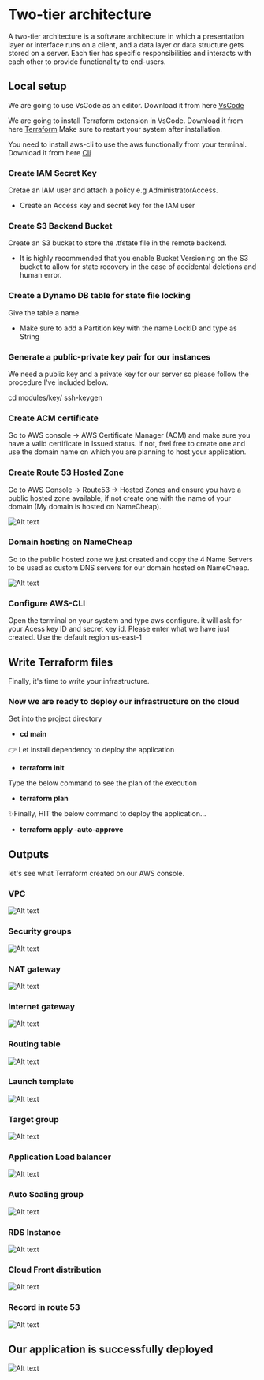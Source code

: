 # Two-tier architecture
A two-tier architecture is a software architecture in which a presentation layer or interface runs on a client, and a data layer or data structure gets stored on a server. Each tier has specific responsibilities and interacts with each other to provide functionality to end-users.

## Local setup

We are going to use VsCode as an editor. Download it from here [VsCode](https://code.visualstudio.com/) 

We are going to install Terraform extension in VsCode. Download it from here [Terraform](https://developer.hashicorp.com/terraform/downloads) Make sure to restart your system after installation.


You need to install aws-cli to use the aws functionally from your terminal. Download it from here [Cli](https://docs.aws.amazon.com/cli/latest/userguide/getting-started-install.html)


### Create IAM Secret Key
Cretae an IAM user and attach a policy e.g AdministratorAccess.
- Create an Access key and secret key for the IAM user

### Create S3 Backend Bucket
Create an S3 bucket to store the .tfstate file in the remote backend.
- It is highly recommended that you enable Bucket Versioning on the S3 bucket to allow for state recovery in the case of accidental deletions and human error.

### Create a Dynamo DB table for state file locking
Give the table a name.
- Make sure to add a Partition key with the name LockID and type as String

### Generate a public-private key pair for our instances
We need a public key and a private key for our server so please follow the procedure I've included below.

cd modules/key/
ssh-keygen

### Create ACM certificate
Go to AWS console -> AWS Certificate Manager (ACM) and make sure you have a valid certificate in Issued status. if not, feel free to create one and use the domain name on which you are planning to host your application.

### Create Route 53 Hosted Zone
Go to AWS Console -> Route53 -> Hosted Zones and ensure you have a public hosted zone available, if not create one with the name of your domain (My domain is hosted on NameCheap).

![Alt text](4n.JPG)

### Domain hosting on NameCheap
Go to the public hosted zone we just created and copy the 4 Name Servers to be used as custom DNS servers for our domain hosted on NameCheap.

![Alt text](n.JPG)

### Configure AWS-CLI
Open the terminal on your system and type aws configure. it will ask for your Acess key ID and secret key id. Please enter what we have just created. Use the default region us-east-1 


## Write Terraform files
Finally, it's time to write your infrastructure.

### Now we are ready to deploy our infrastructure on the cloud

Get into the project directory
- **cd main**

👉 Let install dependency to deploy the application
- **terraform init** 

Type the below command to see the plan of the execution
- **terraform plan**

✨Finally, HIT the below command to deploy the application...
- **terraform apply -auto-approve**

## Outputs
let's see what Terraform created on our AWS console.

### VPC
![Alt text](vpc.JPG)

### Security groups
![Alt text](sg.JPG)

### NAT gateway
![Alt text](nat.JPG)

### Internet gateway
![Alt text](igw.JPG)

### Routing table
![Alt text](rt.JPG)

### Launch template
![Alt text](lt.JPG)

### Target group
![Alt text](tg.JPG)

### Application Load balancer
![Alt text](lb.JPG)

### Auto Scaling group
![Alt text](asg.JPG)

### RDS Instance
![Alt text](db.JPG)

### Cloud Front distribution
![Alt text](cf.JPG)

### Record in route 53
![Alt text](record.JPG)


## Our application is successfully deployed
![Alt text](output.JPG)
